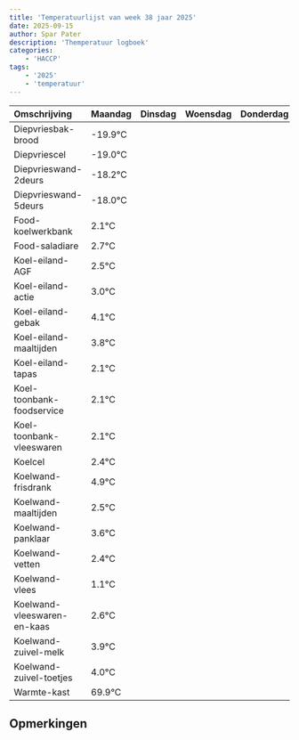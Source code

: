 ```yaml
---
title: 'Temperatuurlijst van week 38 jaar 2025'
date: 2025-09-15
author: Spar Pater
description: 'Themperatuur logboek'
categories:
    - 'HACCP'
tags:
    - '2025'
    - 'temperatuur'
---
```

|Omschrijving|Maandag|Dinsdag|Woensdag|Donderdag|Vrijdag|Zaterdag|Zondag|
|:---|:---|:---|:---|:---|:---|:---|:---|
|Diepvriesbak-brood|-19.9°C| | | | | | |
|Diepvriescel|-19.0°C| | | | | | |
|Diepvrieswand-2deurs|-18.2°C| | | | | | |
|Diepvrieswand-5deurs|-18.0°C| | | | | | |
|Food-koelwerkbank|2.1°C| | | | | | |
|Food-saladiare|2.7°C| | | | | | |
|Koel-eiland-AGF|2.5°C| | | | | | |
|Koel-eiland-actie|3.0°C| | | | | | |
|Koel-eiland-gebak|4.1°C| | | | | | |
|Koel-eiland-maaltijden|3.8°C| | | | | | |
|Koel-eiland-tapas|2.1°C| | | | | | |
|Koel-toonbank-foodservice|2.1°C| | | | | | |
|Koel-toonbank-vleeswaren|2.1°C| | | | | | |
|Koelcel|2.4°C| | | | | | |
|Koelwand-frisdrank|4.9°C| | | | | | |
|Koelwand-maaltijden|2.5°C| | | | | | |
|Koelwand-panklaar|3.6°C| | | | | | |
|Koelwand-vetten|2.4°C| | | | | | |
|Koelwand-vlees|1.1°C| | | | | | |
|Koelwand-vleeswaren-en-kaas|2.6°C| | | | | | |
|Koelwand-zuivel-melk|3.9°C| | | | | | |
|Koelwand-zuivel-toetjes|4.0°C| | | | | | |
|Warmte-kast|69.9°C| | | | | | |

## Opmerkingen


